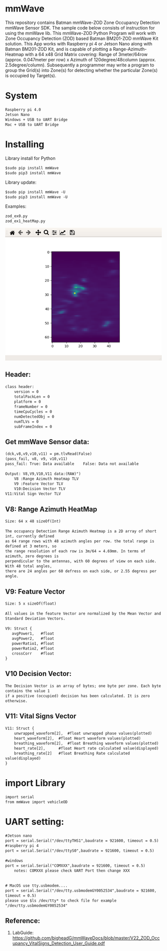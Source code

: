 # mmWave

This repository contains Batman mmWave-ZOD Zone Occupancy Detection mmWave Sensor SDK. The sample code below consists of instruction for using the mmWave lib. This mmWave-ZOD Python Program will work with Zone Occupancy Detection (ZOD) based Batman BM201-ZOD mmWave Kit solution. This App works with Raspberry pi 4 or Jetson Nano along with Batman BM201-ZOD Kit, and is capable of plotting a Range-Azimuth-Heatmap with a 64 x48 Grid Matrix covering: Range of 3meter/64row (approx. 0.047meter per row) x Azimuth of 120degree/48column (approx. 2.5degree/column).  Subsequently a programmer may write a program to group the Grid(s) into Zone(s) for detecting whether the particular Zone(s) is occupied by Target(s).

# System
    Raspberry pi 4.0
    Jetson Nano
    Windows + USB to UART Bridge
    Mac + USB to UART Bridge
    
# Installing

Library install for Python

    $sudo pip install mmWave
    $sudo pip3 install mmWave

Library update:

    $sudo pip install mmWave -U
    $sudo pip3 install mmWave -U
    
Examples:

    zod_ex0.py
    zod_ex1_heatMap.py
 
![MainMenu 1](https://github.com/bigheadG/imageRepo/blob/master/zodScreen.png)

## Header:
    class header:
	    version = 0
	    totalPackLen = 0
	    platform = 0
	    frameNumber = 0
	    timeCpuCycles = 0
	    numDetectedObj = 0
	    numTLVs = 0
	    subFrameIndex = 0
      
 ## Get mmWave Sensor data:
 
    (dck,v8,v9,v10,v11) = pm.tlvRead(False)
    (pass_fail, v8, v9, v10,v11)
    pass_fail: True: Data available    False: Data not available

  	Output: V8,V9,V10,V11 data:(RAW)")
    	V8 :Range Azimuth Heatmap TLV 
    	V9 :Feature Vector TLV 
    	V10:Decision Vector TLV 
  	V11:Vital Sign Vector TLV 

## V8: Range Azimuth HeatMap
	
	Size: 64 x 48 sizeOf(Int)

	The occupancy Detection Range Azimuth Heatmap is a 2D array of short int, currently defined 
	as 64 range rows with 48 azimuth angles per row. the total range is defined at 3 meters, so
	the range resolution of each row is 3m/64 = 4.69mm. In terms of azimuth, zero degrees is 
	perpendicular to the antennas, with 60 degrees of view on each side. With 48 total angles, 
	there are 24 angles per 60 defress on each side, or 2.55 degress per angle.  

## V9: Feature Vector

	Size: 5 x sizeOf(float)
	
	All values in the feature Vector are normalized by the Mean Vector and Standard Deviation Vectors.
	
	V9: Struct {
	   avgPower1, 	#float
	   avgPower2, 	#float
	   powerRatio1,	#float
	   powerRatio2, #float
	   crossCorr	#float	
	}
	
## V10 Decision Vector:

	The Decision Vector is an array of bytes; one byte per zone. Each byte contains the value 1 
	if a positive (occupied) decision has been calculated. It is zero otherwise.
	
## V11: Vital Signs Vector
	
	V11: Struct {
		unwrapped_waveform[2],  #float unwrapped phase values(plotted)
		heart_waveform[2],	#float Heart waveform values(plotted)
		breathing_waveform[2],  #float Breathing waveform values(plotted)
		heart_rate[2], 		#float Heart rate calculated value(displayed)
		breathing_rate[2]  	#float Breathing Rate calculated value(displayed)
	}
	

# import Library
	import serial
	from mmWave import vehicleOD
 
# UART setting:
	#Jetson nano
	port = serial.Serial("/dev/ttyTHS1",baudrate = 921600, timeout = 0.5)
	#raspberry pi 4
	port = serial.Serial("/dev/ttyS0",baudrate = 921600, timeout = 0.5)
	
	#windows
  	port = serial.Serial("COMXXX",baudrate = 921600, timeout = 0.5) 
		notes: COMXXX please check UART Port then change XXX
	 

  	# MacOS use tty.usbmodem....
	port = serial.Serial("/dev/tty.usbmodemGY0052534",baudrate = 921600, timeout = 0.5)
	please use $ls /dev/tty* to check file for example "/dev/tty.usbmodemGY0052534"
	
	
	
## Reference:

1. LabGuide: https://github.com/bigheadG/mmWaveDocs/blob/master/V22_ZOD_Occupancy_VitalSigns_Detection_User_Guide.pdf
	
